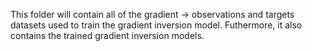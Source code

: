 This folder will contain all of the gradient -> observations and targets datasets used to train the gradient inversion model.
Futhermore, it also contains the trained gradient inversion models.